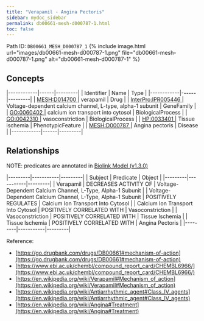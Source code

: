 ```yaml
---
title: "Verapamil - Angina Pectoris"
sidebar: mydoc_sidebar
permalink: db00661-mesh-d000787-1.html
toc: false 
---
```



Path ID: `DB00661_MESH_D000787_1`
{% include image.html url="images/db00661-mesh-d000787-1.png" file="db00661-mesh-d000787-1.png" alt="db00661-mesh-d000787-1" %}

## Concepts

|------------|------|---------|
| Identifier | Name | Type    |
|------------|------|---------|
| <a href="https://identifiers.org/MESH:D014700">MESH:D014700 </a> | verapamil | Drug |
| <a href="https://identifiers.org/InterPro:IPR005446">InterPro:IPR005446 </a> | Voltage-dependent calcium channel, L-type, alpha-1 subunit | GeneFamily |
| <a href="https://identifiers.org/GO:0060402">GO:0060402 </a> | calcium ion transport into cytosol | BiologicalProcess |
| <a href="https://identifiers.org/GO:0042310">GO:0042310 </a> | vasoconstriction | BiologicalProcess |
| <a href="https://identifiers.org/HP:0033401">HP:0033401 </a> | Tissue ischemia | PhenotypicFeature |
| <a href="https://identifiers.org/MESH:D000787">MESH:D000787 </a> | Angina pectoris | Disease |
|------------|------|---------|

## Relationships


NOTE: predicates are annotated in <a href="https://github.com/biolink/biolink-model/releases/tag/v1.3.0">Biolink Model (v1.3.0)</a>

|---------|-----------|---------|
| Subject | Predicate | Object  |
|---------|-----------|---------|
| Verapamil | DECREASES ACTIVITY OF | Voltage-Dependent Calcium Channel, L-Type, Alpha-1 Subunit |
| Voltage-Dependent Calcium Channel, L-Type, Alpha-1 Subunit | POSITIVELY REGULATES | Calcium Ion Transport Into Cytosol |
| Calcium Ion Transport Into Cytosol | POSITIVELY CORRELATED WITH | Vasoconstriction |
| Vasoconstriction | POSITIVELY CORRELATED WITH | Tissue Ischemia |
| Tissue Ischemia | POSITIVELY CORRELATED WITH | Angina Pectoris |
|---------|-----------|---------|

Reference: 
  - [https://go.drugbank.com/drugs/DB00661#mechanism-of-action](https://go.drugbank.com/drugs/DB00661#mechanism-of-action)
  - [https://www.ebi.ac.uk/chembl/compound_report_card/CHEMBL6966/](https://www.ebi.ac.uk/chembl/compound_report_card/CHEMBL6966/)
  - [https://en.wikipedia.org/wiki/Verapamil#Mechanism_of_action](https://en.wikipedia.org/wiki/Verapamil#Mechanism_of_action)
  - [https://en.wikipedia.org/wiki/Antiarrhythmic_agent#Class_IV_agents](https://en.wikipedia.org/wiki/Antiarrhythmic_agent#Class_IV_agents)
  - [https://en.wikipedia.org/wiki/Angina#Treatment](https://en.wikipedia.org/wiki/Angina#Treatment)

